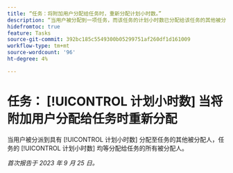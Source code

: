 ```yaml
---
title: “任务：将附加用户分配给任务时，重新分配计划小时数。”
description: “当用户被分配到一项任务，而该任务的计划小时数已分配给该任务的其他被分配人时，该任务的计划小时数将平均分配给该任务的所有被分配人。 "
hidefromtoc: true
feature: Tasks
source-git-commit: 392bc185c5549300b05299751af260df1d161009
workflow-type: tm+mt
source-wordcount: '96'
ht-degree: 4%

---
```



# 任务： [!UICONTROL 计划小时数] 当将附加用户分配给任务时重新分配

当用户被分派到具有 [!UICONTROL 计划小时数] 分配至任务的其他被分配人，任务的 [!UICONTROL 计划小时数] 均等分配给任务的所有被分配人。

_首次报告于 2023 年 9 月 25 日。_
